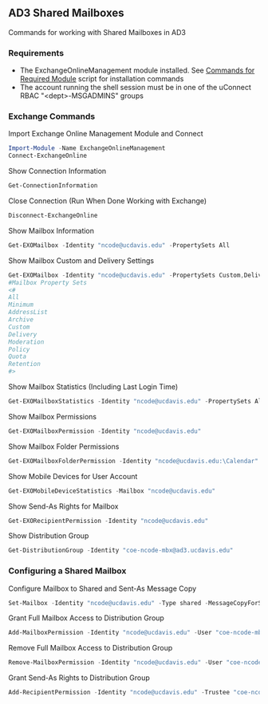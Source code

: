 ## AD3 Shared Mailboxes

Commands for working with Shared Mailboxes in AD3 

### Requirements

- The ExchangeOnlineManagement module installed. See [Commands for Required Module](commands_for_required_module.ps1) script for installation commands
- The account running the shell session must be in one of the uConnect RBAC "\<dept\>-MSGADMINS" groups

### Exchange Commands

Import Exchange Online Management Module and Connect
```powershell
Import-Module -Name ExchangeOnlineManagement
Connect-ExchangeOnline
```
Show Connection Information
```powershell
Get-ConnectionInformation
```
Close Connection (Run When Done Working with Exchange)
```powershell
Disconnect-ExchangeOnline
```
Show Mailbox Information
```powershell
Get-EXOMailbox -Identity "ncode@ucdavis.edu" -PropertySets All
```
Show Mailbox Custom and Delivery Settings
```powershell
Get-EXOMailbox -Identity "ncode@ucdavis.edu" -PropertySets Custom,Delivery
#Mailbox Property Sets
<#
All
Minimum
AddressList
Archive
Custom
Delivery
Moderation
Policy
Quota
Retention
#>
```
Show Mailbox Statistics (Including Last Login Time)
```powershell
Get-EXOMailboxStatistics -Identity "ncode@ucdavis.edu" -PropertySets All
```
Show Mailbox Permissions
```powershell
Get-EXOMailboxPermission -Identity "ncode@ucdavis.edu"
```
Show Mailbox Folder Permissions
```powershell
Get-EXOMailboxFolderPermission -Identity "ncode@ucdavis.edu:\Calendar"
```
Show Mobile Devices for User Account
```powershell
Get-EXOMobileDeviceStatistics -Mailbox "ncode@ucdavis.edu"
```
Show Send-As Rights for Mailbox
```powershell
Get-EXORecipientPermission -Identity "ncode@ucdavis.edu"
```
Show Distribution Group
```powershell
Get-DistributionGroup -Identity "coe-ncode-mbx@ad3.ucdavis.edu"
```
### Configuring a Shared Mailbox

Configure Mailbox to Shared and Sent-As Message Copy
```powershell
Set-Mailbox -Identity "ncode@ucdavis.edu" -Type shared -MessageCopyForSentAsEnabled $True
```
Grant Full Mailbox Access to Distribution Group
```powershell
Add-MailboxPermission -Identity "ncode@ucdavis.edu" -User "coe-ncode-mbx@ad3.ucdavis.edu" -AccessRights FullAccess
```
Remove Full Mailbox Access to Distribution Group
```powershell
Remove-MailboxPermission -Identity "ncode@ucdavis.edu" -User "coe-ncode-mbx@ad3.ucdavis.edu" -AccessRights FullAccess
```
Grant Send-As Rights to Distribution Group
```powershell
Add-RecipientPermission -Identity "ncode@ucdavis.edu" -Trustee "coe-ncode-mbx@ad3.ucdavis.edu" -AccessRights SendAs
```
